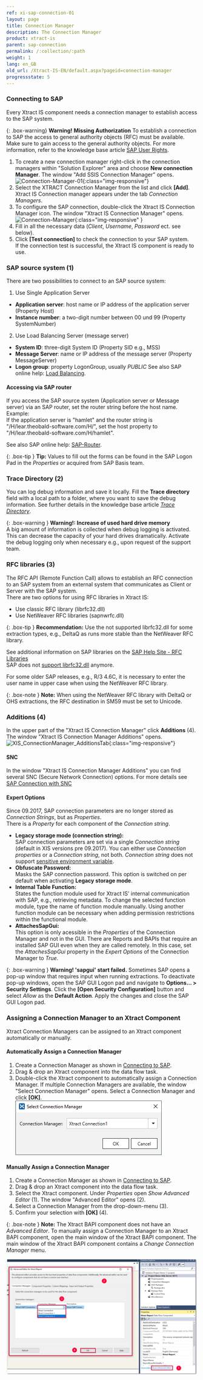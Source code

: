 ```yaml
---
ref: xi-sap-connection-01
layout: page
title: Connection Manager
description: The Connection Manager
product: xtract-is
parent: sap-connection
permalink: /:collection/:path
weight: 1
lang: en_GB
old_url: /Xtract-IS-EN/default.aspx?pageid=connection-manager
progressstate: 5
---
```

### Connecting to SAP
Every Xtract IS component needs a connection manager to establish access to the SAP system. 

{: .box-warning}
**Warning!** **Missing Authorization**
To establish a connection to SAP the access to general authority objects (RFC) must be available.
Make sure to gain access to the general authority objects. For more information, refer to the knowledge base article [SAP User Rights](https://kb.theobald-software.com/sap/authority-objects-sap-user-rights).

1. To create a new connection manager right-click in the connection managers within "Solution Explorer" area and choose **New connection Manager**. 
The window "Add SSIS Connection Manager" opens.
![Connection-Manager-01](/img/content/Connection-Manager-01.png){:class="img-responsive"}
2. Select the XTRACT Connection Manager from the list and click **[Add]**. Xtract IS Connection manager appears under the tab *Connection Managers*.
3. To configure the SAP connection, double-click the Xtract IS Connection Manager icon. The window "Xtract IS Connection Manager" opens.
![Connection-Manager](/img/content/Connection-Manager.png){:class="img-responsive" }
4. Fill in all the necessary data (*Client*, *Username*, *Password* ect. see below). 
5. Click **[Test connection]** to check the connection to your SAP system. <br>
If the connection test is successful, the Xtract IS component is ready to use.

### SAP source system (1)
There are two possibilities to connect to an SAP source system:

1. Use Single Application Server
- **Application server**:  host name or IP address of the application server (Property Host) 
- **Instance number**: a two-digit number between 00 und 99 (Property SystemNumber)

2. Use Load Balancing Server (message server)
- **System ID**: three-digit System ID (Property SID e.g.,  MSS) 
- **Message Server**: name or IP address of the message server (Property MessageServer) 
- **Logon group**: property LogonGroup, usually *PUBLIC*
See also SAP online help: [Load Balancing](https://help.sap.com/saphelp_nwpi711/helpdata/en/c4/3a644c505211d189550000e829fbbd/content.htm?no_cache=true).

#### Accessing via SAP router

If you access the SAP source system (Application server or Message server) via an SAP router, set the router string before the host name. <br>
Example:<br>
If the application server is "hamlet" and the router string is "/H/lear.theobald-software.com/H/", set the host property to "/H/lear.theobald-software.com/H/hamlet".

See also SAP online help: [SAP-Router](https://help.sap.com/viewer/6d9a59096c4b1014b507f15bed51571f/7.01.22/en-US/486b41efb74c07bee10000000a42189d.html).

{: .box-tip }
**Tip:** Values to fill out the forms can be found in the SAP Logon Pad in the *Properties* or acquired from SAP Basis team.


### Trace Directory (2)

You can log debug information and save it locally. Fill the **Trace directory** field with a local path to a folder, where you want to save the debug information.
See further details in the knowledge base article [*Trace Directory*](https://support.theobald-software.com/helpdesk/KB/View/14455-how-to-activate-tracing-for-xtract-products).

{: .box-warning }
**Warning!: Increase of used hard drive memory** <br>
A big amount of information is collected when debug logging is activated. This can decrease the capacity of your hard drives dramatically.
Activate the debug logging only when necessary e.g., upon request of the support team.

### RFC libraries (3)
The RFC API (Remote Function Call) allows to establish an RFC connection to an SAP system from an external system that communicates as Client or Server with the SAP system.  
There are two options for using RFC libraries in Xtract IS:
- Use classic RFC library (librfc32.dll)
- Use NetWeaver RFC libraries (sapnwrfc.dll)

{: .box-tip }
**Recommendation:** Use the not supported librfc32.dll for some extraction types, e.g., DeltaQ as runs more stable than the NetWeaver RFC library.

See additional information on SAP libraries on the [SAP Help Site - RFC Libraries](https://help.sap.com/saphelp_nwpi71/helpdata/de/45/18e96cd26321a1e10000000a1553f6/frameset.htm) <br>
SAP does not [support librfc32.dll](https://blogs.sap.com/2012/08/15/support-for-classic-rfc-library-ends-march-2016/) anymore. 

For some older SAP releases, e.g., R/3 4.6C, it is necessary to enter the user name in upper case when using the NetWeaver RFC library.

{: .box-note }
**Note:** When using the NetWeaver RFC library with DeltaQ or OHS extractions, the RFC destination in SM59 must be set to Unicode. 

### Additions (4)
In the upper part of the "Xtract IS Connection Manager" click **Additions** (4). The window "Xtract IS Connection Manager Additions" opens.
![XIS_ConnectionManager_AdditionsTab](/img/content/XIS_ConnectionManager_AdditionsTab.png){:class="img-responsive"}

#### SNC
In the window "Xtract IS Connection Manager Additions" you can find several SNC (Secure Network Connection) options.
For more details see [SAP Connection with SNC](./sap-connection-with-snc)<br>

#### Expert Options

Since 09.2017, SAP connection parameters are no longer stored as *Connection Strings*, but as *Properties*.<br>
There is a *Property* for each component of the *Connection string*.

- **Legacy storage mode (connection string):**<br>
SAP connection parameters are set via a single *Connection string* (default in XIS versions pre 09.2017).
You can either use *Connection properties* or a *Connection string*, not both.
*Connection string* does not support [sensitive environment variable](./sensitive-environment-variable-in-ssis-catalog).
- **Obfuscate Password:**<br>
Masks the SAP connection password. This option is switched on per default when activating **Legacy storage mode**.
- **Internal Table Function:**<br>
States the function module used for Xtract IS' internal communication with SAP, e.g., retrieving metadata. 
To change the selected function module, type the name of function module manually. 
Using another function module can be necessary when adding permission restrictions within the functional module.
- **AttachesSapGui:**<br>
This option is only acessible in the *Properties* of the Connection Manager and not in the GUI.
There are Reports and BAPIs that require an installed SAP GUI even when they are called remotely. 
In this case, set the *AttachesSapGui* property in the *Expert Options* of the Connection Manager to *True*.

{: .box-warning }
**Warning! 'sapgui' start failed.**
Sometimes SAP opens a pop-up window that requires input when running extractions.
To deactivate pop-up windows, open the SAP GUI Logon pad and navigate to **Options... > Security Settings**. 
Click the **[Open Security Configuration]** button and select *Allow* as the **Default Action**.
Apply the changes and close the SAP GUI Logon pad.

### Assigning a Connection Manager to an Xtract Component

Xtract Connection Managers can be assigned to an Xtract component automatically or manually.

#### Automatically Assign a Connection Manager

1. Create a Connection Manager as shown in [Connecting to SAP](./the-connection-manager#connecting-to-sap).
2. Drag & drop an Xtract component into the data flow task.  
3. Double-click the Xtract component to automatically assign a Connection Manager.
If multiple Connection Managers are available, the window "Select Connection Manager" opens.
Select a Connection Manager and click **[OK]**.<br>
![select-connection-manager](/img/content/xis/select-connection-manager.png)

#### Manually Assign a Connection Manager

1. Create a Connection Manager as shown in [Connecting to SAP](./the-connection-manager#connecting-to-sap).
2. Drag & drop an Xtract component into the data flow task.   
3. Select the Xtract component. Under *Properties* open *Show Advanced Editor* (1). The window "Advanced Editor" opens (2). 
4. Select a Connection Manager from the drop-down-menu (3). 
5. Confirm your selection with **[OK]** (4).

{: .box-note }
**Note:** The Xtract BAPI component does not have an *Advanced Editor*.
To manually assign a Connection Manager to an Xtract BAPI component, open the main window of the Xtract BAPI component.
The main window of the Xtract BAPI component contains a *Change Connection Manager* menu. 

![assign-connection-manager](/img/content/xis/assign-connection-manager.png)
